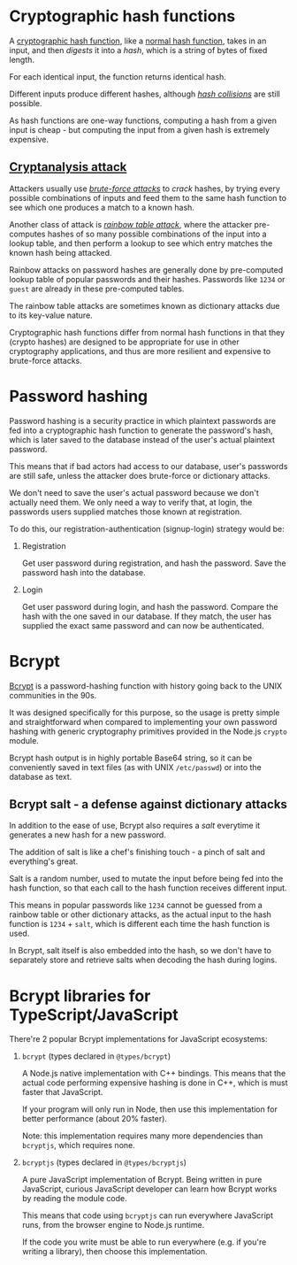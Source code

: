 # Cryptographic hash functions

A [cryptographic hash function](https://en.wikipedia.org/wiki/Cryptographic_hash_function),
like a [normal hash function](https://en.wikipedia.org/wiki/Hash_function),
takes in an input, and then _digests_ it into a _hash_,
which is a string of bytes of fixed length.

For each identical input, the function returns identical
hash.

Different inputs produce different hashes,
although [_hash collisions_](https://en.wikipedia.org/wiki/Hash_collision)
are still possible.

As hash functions are one-way functions, computing a hash
from a given input is cheap - but computing the input from
a given hash is extremely expensive.

## [Cryptanalysis attack](https://en.wikipedia.org/wiki/Cryptanalysis)

Attackers usually use [_brute-force attacks_](https://en.wikipedia.org/wiki/Brute-force_attack)
to _crack_ hashes, by trying every possible combinations
of inputs and feed them to the same hash function to see
which one produces a match to a known hash.

Another class of attack is [_rainbow table attack_](https://en.wikipedia.org/wiki/Rainbow_table),
where the attacker pre-computes hashes of so many
possible combinations of the input into a lookup table,
and then perform a lookup to see which entry matches
the known hash being attacked.

Rainbow attacks on password hashes are generally done
by pre-computed lookup table of popular passwords and
their hashes. Passwords like `1234` or `guest` are
already in these pre-computed tables.

The rainbow table attacks are sometimes known as dictionary
attacks due to its key-value nature.

Cryptographic hash functions differ from normal hash functions
in that they (crypto hashes) are designed to be appropriate
for use in other cryptography applications, and thus are more
resilient and expensive to brute-force attacks.

# Password hashing

Password hashing is a security practice in which
plaintext passwords are fed into a cryptographic hash
function to generate the password's hash, which is later
saved to the database instead of the user's actual
plaintext password.

This means that if bad actors had access to our database,
user's passwords are still safe, unless the attacker does
brute-force or dictionary attacks.

We don't need to save the user's actual password
because we don't actually need them. We only need
a way to verify that, at login, the passwords users
supplied matches those known at registration.

To do this, our registration-authentication (signup-login)
strategy would be:

1. Registration

   Get user password during registration, and hash
   the password. Save the password hash into the database.

2. Login

   Get user password during login, and hash the password.
   Compare the hash with the one saved in our database.
   If they match, the user has supplied the exact same
   password and can now be authenticated.

# Bcrypt

[Bcrypt](https://en.wikipedia.org/wiki/Bcrypt)
is a password-hashing function with history
going back to the UNIX communities in the 90s.

It was designed specifically for this purpose,
so the usage is pretty simple and straightforward
when compared to implementing your own password hashing
with generic cryptography primitives provided in the
Node.js `crypto` module.

Bcrypt hash output is in highly portable Base64 string,
so it can be conveniently saved in text files (as with
UNIX `/etc/passwd`) or into the database as text.

## Bcrypt salt - a defense against dictionary attacks

In addition to the ease of use, Bcrypt also requires
a _salt_ everytime it generates a new hash for a new
password.

The addition of salt is like a chef's finishing
touch - a pinch of salt and everything's great.

Salt is a random number, used to mutate
the input before being fed into the hash function,
so that each call to the hash function receives
different input.

This means in popular passwords like `1234` cannot
be guessed from a rainbow table or other dictionary
attacks, as the actual input to the hash function is
`1234` + `salt`, which is different each time the hash
function is used.

In Bcrypt, salt itself is also embedded into the hash,
so we don't have to separately store and retrieve salts
when decoding the hash during logins.

# Bcrypt libraries for TypeScript/JavaScript

There're 2 popular Bcrypt implementations for JavaScript
ecosystems:

1. `bcrypt` (types declared in `@types/bcrypt`)

   A Node.js native implementation with C++ bindings.
   This means that the actual code performing expensive
   hashing is done in C++, which is must faster that
   JavaScript.

   If your program will only run in Node, then use
   this implementation for better performance (about
   20% faster).

   Note: this implementation requires many more
   dependencies than `bcryptjs`, which requires none.

2. `bcryptjs` (types declared in `@types/bcryptjs`)

   A pure JavaScript implementation of Bcrypt.
   Being written in pure JavaScript, curious JavaScript
   developer can learn how Bcrypt works by reading
   the module code.

   This means that code using `bcryptjs` can run
   everywhere JavaScript runs, from the browser engine
   to Node.js runtime.

   If the code you write must be able to run everywhere
   (e.g. if you're writing a library), then choose this
   implementation.
